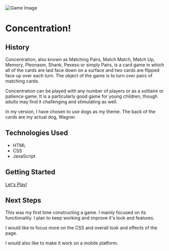 ![Game Image](https://i.imgur.com/Ee9U6xN.png)

# Concentration!

## History

Concentration, also known as Matching Pairs, Match Match, Match Up, Memory, Pleonasm, Shank, Pexeso or simply Pairs, is a card game in which all of the cards are laid face down on a surface and two cards are flipped face up over each turn. The object of the game is to turn over pairs of matching cards.

Concentration can be played with any number of players or as a solitaire or patience game. It is a particularly good game for young children, though adults may find it challenging and stimulating as well.

In my version, I have chosen to use dogs as my theme. The back of the cards are my actual dog, Wagner. 

## Technologies Used

- HTML
- CSS
- JavaScript

## Getting Started

[Let's Play!](https://mrw1231.github.io/Concentration/)

## Next Steps

This was my first time constructing a game. I mainly focused on its functionality. I plan to keep working and improve it's look and features.

I would like to focus more on the CSS and overall look and effects of the page.

I would also like to make it work on a mobile platform. 
